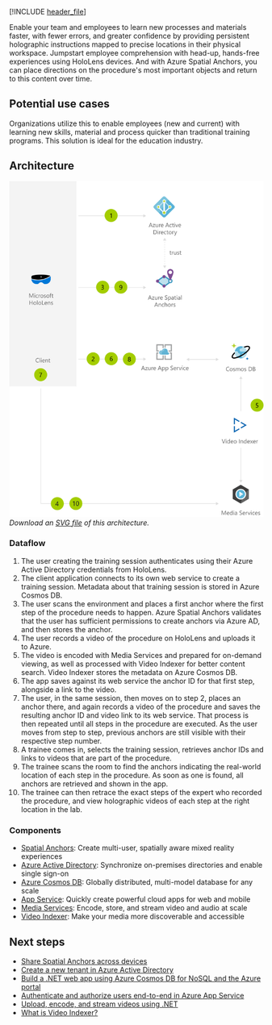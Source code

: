 [!INCLUDE [header_file](../../../includes/sol-idea-header.md)]

Enable your team and employees to learn new processes and materials faster, with fewer errors, and greater confidence by providing persistent holographic instructions mapped to precise locations in their physical workspace. Jumpstart employee comprehension with head-up, hands-free experiences using HoloLens devices. And with Azure Spatial Anchors, you can place directions on the procedure's most important objects and return to this content over time.

## Potential use cases

Organizations utilize this to enable employees (new and current) with learning new skills, material and process quicker than traditional training programs. This solution is ideal for the education industry.

## Architecture

![Architecture diagram shows using Azure A D to authenticate with Microsoft Hololens.](../media/training-and-procedural-guidance-powered-by-mixed-reality.png)
*Download an [SVG file](../media/training-and-procedural-guidance-powered-by-mixed-reality.svg) of this architecture.*

### Dataflow

1. The user creating the training session authenticates using their Azure Active Directory credentials from HoloLens.
1. The client application connects to its own web service to create a training session. Metadata about that training session is stored in Azure Cosmos DB.
1. The user scans the environment and places a first anchor where the first step of the procedure needs to happen. Azure Spatial Anchors validates that the user has sufficient permissions to create anchors via Azure AD, and then stores the anchor.
1. The user records a video of the procedure on HoloLens and uploads it to Azure.
1. The video is encoded with Media Services and prepared for on-demand viewing, as well as processed with Video Indexer for better content search. Video Indexer stores the metadata on Azure Cosmos DB.
1. The app saves against its web service the anchor ID for that first step, alongside a link to the video.
1. The user, in the same session, then moves on to step 2, places an anchor there, and again records a video of the procedure and saves the resulting anchor ID and video link to its web service. That process is then repeated until all steps in the procedure are executed. As the user moves from step to step, previous anchors are still visible with their respective step number.
1. A trainee comes in, selects the training session, retrieves anchor IDs and links to videos that are part of the procedure.
1. The trainee scans the room to find the anchors indicating the real-world location of each step in the procedure. As soon as one is found, all anchors are retrieved and shown in the app.
1. The trainee can then retrace the exact steps of the expert who recorded the procedure, and view holographic videos of each step at the right location in the lab.

### Components

* [Spatial Anchors](https://azure.microsoft.com/services/spatial-anchors): Create multi-user, spatially aware mixed reality experiences
* [Azure Active Directory](https://azure.microsoft.com/services/active-directory): Synchronize on-premises directories and enable single sign-on
* [Azure Cosmos DB](https://azure.microsoft.com/services/cosmos-db): Globally distributed, multi-model database for any scale
* [App Service](https://azure.microsoft.com/services/app-service): Quickly create powerful cloud apps for web and mobile
* [Media Services](https://azure.microsoft.com/services/media-services): Encode, store, and stream video and audio at scale
* [Video Indexer](https://azure.microsoft.com/services/media-services/video-indexer): Make your media more discoverable and accessible

## Next steps

* [Share Spatial Anchors across devices](/azure/spatial-anchors/tutorials/tutorial-share-anchors-across-devices)
* [Create a new tenant in Azure Active Directory](/azure/active-directory/fundamentals/active-directory-access-create-new-tenant)
* [Build a .NET web app using Azure Cosmos DB for NoSQL and the Azure portal](/azure/cosmos-db)
* [Authenticate and authorize users end-to-end in Azure App Service](/azure/app-service/app-service-web-tutorial-auth-aad)
* [Upload, encode, and stream videos using .NET](/azure/media-services/latest/samples-overview)
* [What is Video Indexer?](/azure/azure-video-indexer/video-indexer-overview)
